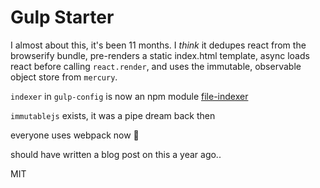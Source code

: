 Gulp Starter
=========

I almost about this, it's been 11 months. I *think* it dedupes react from the browserify bundle, pre-renders a static index.html template, async loads react before calling `react.render`, and uses the immutable, observable object store from `mercury`.

`indexer` in `gulp-config` is now an npm module [file-indexer](https://www.npmjs.com/file-indexer)

`immutablejs` exists, it was a pipe dream back then

everyone uses webpack now :triumph:

should have written a blog post on this a year ago..

MIT
